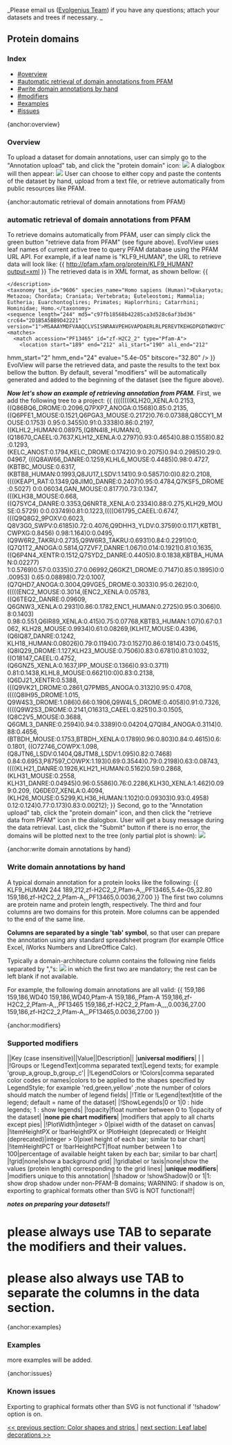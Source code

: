 _Please email us ([Evolgenius Team](mailto:evolgenius.team@gmail.com)) if you have any questions; attach your datasets and trees if necessary. _

## Protein domains

### Index
* [#overview](#overview)
* [#automatic retrieval of domain annotations from PFAM](#automatic-retrieval-of-domain-annotations-from-PFAM)
* [#write domain annotations by hand](#write-domain-annotations-by-hand)
* [#modifiers](#modifiers)
* [#examples](#examples)
* [#issues](#issues)

{anchor:overview}
### Overview
To upload a dataset for domain annotations, user can simply go to the "Annotation upload" tab, and click the "protein domain" icon: 
![](DatasetProteinDomain_proteindomain_toolbar.png)
A dialogbox will then appear:
![](DatasetProteinDomain_proteindomain_popup.png)
User can choose to either copy and paste the contents of the dataset by hand, upload from a text file, or retrieve automatically from public resources like PFAM.

{anchor:automatic retrieval of domain annotations from PFAM}
### automatic retrieval of domain annotations from PFAM
To retrieve domains automatically from PFAM, user can simply click the green button "retrieve data from PFAM" (see figure above).
EvolView uses leaf names of current active tree to query PFAM database using the PFAM URL API. For example, if a leaf name is "KLF9_HUMAN", the URL to retrieve data will look like:
{{
http://pfam.xfam.org/protein/KLF9_HUMAN?output=xml
}}
The retrieved data is in XML format, as shown bellow:
{{
<xml version="1.0" encoding="UTF-8">
<!-- information on UniProt entry Q13886 (KLF9_HUMAN), generated: 12:24:51 15-May-2012 -->
<pfam xmlns:xsi="http://www.w3.org/2001/XMLSchema-instance"
      xmlns="http://pfam.sanger.ac.uk/"
      xsi:schemaLocation="http://pfam.sanger.ac.uk/
                          http://pfam.sanger.ac.uk/static/documents/schemas/protein.xsd"
      release="26.0" 
      release_date="2011-11-17">
  <entry entry_type="sequence" db="uniprot" db_release="2011_06" accession="Q13886" id="KLF9_HUMAN">
    <description>
<![CDATA[
Krueppel-like factor 9
]]>
    </description>
    <taxonomy tax_id="9606" species_name="Homo sapiens (Human)">Eukaryota; Metazoa; Chordata; Craniata; Vertebrata; Euteleostomi; Mammalia; Eutheria; Euarchontoglires; Primates; Haplorrhini; Catarrhini; Hominidae; Homo.</taxonomy>
    <sequence length="244" md5="c97fb18568b42285ca3d528c6af3bd36" crc64="2D1B5A5BB9D42221" version="1">MSAAAYMDFVAAQCLVSISNRAAVPEHGVAPDAERLRLPEREVTKEHGDPGDTWKDYCTLVTIAKSLLDLNKYRPIQTPSVCSDSLESPDEDMGSDSDVTTESGSSPSHSPEERQDPGSAPSPLSLLHPGVAAKGKHASEKRHKCPYSGCGKVYGKSSHLKAHYRVHTGERPFPCTWPDCLKKFSRSDELTRHYRTHTGEKQFRCPLCEKRFMRSDHLTKHARRHTEFHPSMIKRSKKALANAL</sequence>
    <matches>
      <match accession="PF13465" id="zf-H2C2_2" type="Pfam-A">
        <location start="189" end="212" ali_start="190" ali_end="212" 
hmm_start="2" hmm_end="24" evalue="5.4e-05" bitscore="32.80" />
      </match>
      <match accession="PF13465" id="zf-H2C2_2" type="Pfam-A">
        <location start="159" end="186" ali_start="159" ali_end="186" hmm_start="1" hmm_end="26" evalue="0.0036" bitscore="27.00" />
      </match>
      <match accession="PB021241" id="Pfam-B_21241" type="Pfam-B">
        <location start="1" end="158" />
      </match>
    </matches>
  </entry>
</pfam>
}}
EvolView will parse the retrieved data, and paste the results to the text box bellow the button.
By default, several "modifiers" will be automatically generated and added to the beginning of the dataset (see the figure above).

**_Now let's show an example of retrieving annotation from PFAM._**
First, we add the following tree to a project:
{{
((((((((KLH20_XENLA:0.2153,((Q86BQ6_DROME:0.2096,Q7PXP7_ANOGA:0.1568)0.85:0.2135,
((Q6PFE1_MOUSE:0.1521,Q6PGA3_MOUSE:0.2172)0.76:0.07388,Q8CCY1_MOUSE:0.1753)
0.95:0.3455)0.91:0.3338)0.86:0.2197,((KLHL2_HUMAN:0.08975,(Q8N4I8_HUMAN:0,
(Q18670_CAEEL:0.7637,KLH12_XENLA:0.2797)0.93:0.4654)0.88:0.1558)0.82:0.1293,
(KELC_ANOST:0.1794,KELC_DROME:0.1742)0.9:0.2075)0.94:0.2985)0.29:0.04967,
(((Q8AW66_DANRE:0.1259,KLHL6_MOUSE:0.4485)0.98:0.4727,(KBTBC_MOUSE:0.6317,
(KBTB8_HUMAN:0.1993,Q8JU17_LSDV:1.141)0.9:0.5857)0:0)0.82:0.2108,
((((KEAP1_RAT:0.1349,Q8JIM0_DANRE:0.2407)0.95:0.4784,Q7KSF5_DROME:0.5027)
0:0.06034,GAN_MOUSE:0.8177)0.73:0.1347,(((KLH38_MOUSE:0.668,
((Q7SYC4_DANRE:0.3353,Q6NRT8_XENLA:0.2334)0.88:0.275,KLH29_MOUSE:0.5729)
0:0.03749)0.81:0.1223,((((O61795_CAEEL:0.6747,(((Q9Q8G2_9POXV:0.6023,
Q8V3G0_SWPV:0.6185)0.72:0.4076,Q9DHH3_YLDV:0.3759)0:0.1171,KBTB1_CWPXG:0.8456)
0.98:1.164)0:0.0495,(Q9W6R2_TAKRU:0.2735,Q9W6R3_TAKRU:0.6931)0.84:0.2291)0:0,
(Q7Q1T2_ANOGA:0.5814,Q7ZVF7_DANRE:1.067)0.014:0.1921)0.81:0.1635,
((Q6P4N4_XENTR:0.1512,Q7SYD2_DANRE:0.4405)0.8:0.1838,KBTBA_HUMAN:0.02277)
1:0.5769)0.57:0.0335)0.27:0.06992,Q6GKZ1_DROME:0.7147)0.85:0.1895)0:0.00953)
0.65:0.08898)0.72:0.1007,(Q7QHD7_ANOGA:0.3004,Q9VGE5_DROME:0.3033)0.95:0.262)0:0,
(((((ENC2_MOUSE:0.3014,(ENC2_XENLA:0.05783,((Q6TEQ2_DANRE:0.09609,
Q6GNW3_XENLA:0.2931)0.86:0.1782,ENC1_HUMAN:0.2725)0.95:0.3066)0.8:0.1403)
0.98:0.551,Q6IR89_XENLA:0.415)0.75:0.07768,KBTB3_HUMAN:1.07)0.67:0.1062,
KLH28_MOUSE:0.9934)0.61:0.08269,(KLH17_MOUSE:0.4396,(Q6IQ87_DANRE:0.1242,
KLH18_HUMAN:0.08026)0.79:0.1194)0.73:0.1527)0.86:0.1814)0.73:0.04515,
(Q8IQ29_DROME:1.127,KLH23_MOUSE:0.7506)0.83:0.6781)0.81:0.1032,
((O18147_CAEEL:0.4752,(Q6GNZ5_XENLA:0.1637,IPP_MOUSE:0.1366)0.93:0.3711)
0.81:0.1438,KLHL8_MOUSE:0.6621)0:0)0.83:0.2138,(Q6DJ21_XENTR:0.5388,
(((Q9VK21_DROME:0.2861,Q7PMB5_ANOGA:0.3132)0.95:0.4708,((((Q8IH95_DROME:1.015,
Q9W4S3_DROME:1.086)0.66:0.1906,Q9W4L5_DROME:0.4058)0.91:0.7326,
((((Q9W2S3_DROME:0.2141,O16313_CAEEL:0.8251)0.3:0.1505,(Q8C2V5_MOUSE:0.3688,
Q6GML3_DANRE:0.2594)0.94:0.3389)0:0.04204,Q7QI84_ANOGA:0.3114)0.88:0.4656,
(BTBDH_MOUSE:0.1753,BTBDH_XENLA:0.1789)0.96:0.803)0.84:0.4615)0.6:0.1801,
((O72746_COWPX:1.098,(Q8JTN6_LSDV:0.1404,Q8JTM8_LSDV:1.095)0.82:0.7468)
0.84:0.6953,P87597_COWPX:1.193)0.69:0.3544)0.79:0.2198)0.63:0.08743,
((((KLH21_DANRE:0.1926,KLH21_HUMAN:0.5162)0.59:0.2868,(KLH31_MOUSE:0.2558,
KLH31_DANRE:0.04945)0.96:0.5586)0.76:0.2286,KLH30_XENLA:1.462)0.099:0.209,
(Q6DE07_XENLA:0.4094,(KLH26_MOUSE:0.5299,KLH36_HUMAN:1.102)0:0.09303)0.93:0.4958)
0.12:0.124)0.77:0.173)0.83:0.00212);
}}
Second, go to the "Annotation upload" tab, click the "protein domain" icon, and then click the "retrieve data from PFAM" icon in the dialogbox. User will get a busy message during the data retrieval.
Last, click the "Submit" button if there is no error, the domains will be plotted next to the tree (only partial plot is shown):
![](DatasetProteinDomain_proteindomain.png)

{anchor:write domain annotations by hand}
### Write domain annotations by hand
A typical domain annotation for a protein looks like the following:
{{
KLF9_HUMAN	244	189,212,zf-H2C2_2,Pfam-A,,,PF13465,5.4e-05,32.80	159,186,zf-H2C2_2,Pfam-A,,,PF13465,0.0036,27.00
}}
The first two columns are protein name and protein length, respectively. The third and four columns are two domains for this protein. More columns can be appended to the end of the same line.

**Columns are separated by a single 'tab' symbol**, so that user can prepare the annotation using any standard spreadsheet program (for example Office Excel, iWorks Numbers and LibreOffice Calc).

Typically a domain-architecture column contains the following nine fields separated by ","s:
![](DatasetProteinDomain_proteindomain_domainstructure.png)
in which the first two are mandatory; the rest can be left blank if not available.

For example, the following domain annotations are all valid:
{{
159,186
159,186,WD40
159,186,WD40,Pfam-A
159,186,,Pfam-A
159,186,zf-H2C2_2,Pfam-A,,,PF13465
159,186,zf-H2C2_2,Pfam-A,,,,0.0036,27.00
159,186,zf-H2C2_2,Pfam-A,,,PF13465,0.0036,27.00
}}

{anchor:modifiers}
### Supported modifiers
||Key (case insensitive)||Value||Description||
|**universal modifiers**| | |
|!Groups or !LegendText|comma separated text|Legend texts; for example 'group_a,group_b,group_c'|
|!LegendColors or !Colors|comma separated color codes or names|colors to be applied to the shapes specified by LegendStyle; for example 'red,green,yellow' ;note the number of colors should match the number of legend fields|
|!Title or !Legend|text|title of the legend; default = name of the dataset|
|!ShowLegends|0 or 1|0 : hide legends; 1 : show legends|
|!opacity|float number between 0 to 1|opacity of the dataset|
|**none pie chart modifiers**| |modifiers that apply to all charts except pies|
|!PlotWidth|integer > 0|pixel width of the dataset on canvas|
|!itemHeightPX or !barHeightPX or !PlotHeight (deprecated) or !Height (deprecated)|integer > 0|pixel height of each bar; similar to bar chart|
|!itemHeightPCT or !barHeightPCT|float number between 1 to 100|percentage of available height taken by each bar; similar to bar chart|
|!grid|none|show a background grid|
|!gridlabel or !axis|none|show the values (protein length) corresponding to the grid lines|
|**unique modifiers**| |modifiers unique to this annotation|
|!shadow or !showShadow|0 or 1|1: show drop shadow under non-PFAM-B domains; WARNING: if shadow is on, exporting to graphical formats other than SVG is NOT functional!!|

**_notes on preparing your datasets!!_**
# please always use TAB to separate the modifiers and their values.
# please also always use TAB to separate the columns in the data section.


{anchor:examples}
### Examples
more examples will be added.

{anchor:issues}
### Known issues
Exporting to graphical formats other than SVG is not functional if '!shadow' option is on.

[<< previous section: Color shapes and strips ](DatasetColorStripShape)      |       [next section: Leaf label decorations >>](DatasetLeafLabelDeco) 
